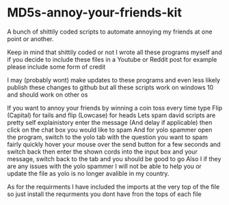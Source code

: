 # MD5s-annoy-your-friends-kit
A bunch of shittily coded scripts to automate annoying my friends at one point or another.

Keep in mind that shittily coded or not I wrote all these programs myself and if you decide to include these files in a Youtube or Reddit post for example please include some form of credit

I may (probably wont) make updates to these programs and even less likely publish these changes to github but all these scripts work on windows 10 and should work on other os

If you want to annoy your friends by winning a coin toss every time type Flip (Capital) for tails and flip (Lowcase) for heads 
Lets spam david scripts are pretty self explainistory enter the message (And delay if applicable) then click on the chat box you would like to spam
And for yolo spammer open the program, switch to the yolo tab with the question  you want to spam fairly quickly hover your mouse over the send button for a few seconds and switch back then enter the shown cords into the input box and your message, switch back to the tab and you should be good to go
Also I if they are any issues with the yolo spammer I will not be able to help you or update the file as yolo is no longer avalible in my country.

As for the requirments I have included the imports at the very top of the file so just install the requrments you dont have fron the tops of each file
